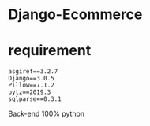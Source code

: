 # Django-Ecommerce

 # requirement
 
    asgiref==3.2.7
    Django==3.0.5
    Pillow==7.1.2
    pytz==2019.3
    sqlparse==0.3.1

Back-end 100% python 
